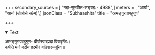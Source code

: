 +++
secondary_sources = [ "महा-सुभाषित-सङ्ग्रहः - 4988",]
meters = [ "आर्या", "आर्या (लोओसे स्छेम)",]
jsonClass = "Subhaashita"
title = "आभङ्गुराग्रबहुगुण"

+++

<details open><summary>Text</summary>

आभङ्गुराग्रबहुगुण- दीर्घास्वादप्रदा प्रियादृष्टिः।  
कर्षति मनो मदीयं ह्रदमीनं बडिशरज्जुरिव॥
</details>
